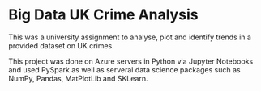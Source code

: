 # Big Data UK Crime Analysis
 
This was a university assignment to analyse, plot and identify trends in a provided dataset on UK crimes.

This project was done on Azure servers in Python via Jupyter Notebooks and used PySpark as well as serveral data science packages such as NumPy, Pandas, MatPlotLib and SKLearn.
